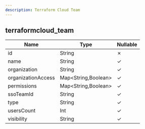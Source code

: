 ```yaml
---
description: Terraform Cloud Team
---
```

terraformcloud_team
-------------------

| **Name**           | **Type**            | **Nullable** |
| ------------------ | ------------------- | ------------ |
| id                 | String              | &cross;      |
| name               | String              | &check;      |
| organization       | String              | &check;      |
| organizationAccess | Map<String,Boolean> | &check;      |
| permissions        | Map<String,Boolean> | &check;      |
| ssoTeamId          | String              | &check;      |
| type               | String              | &check;      |
| usersCount         | Int                 | &check;      |
| visibility         | String              | &check;      |
